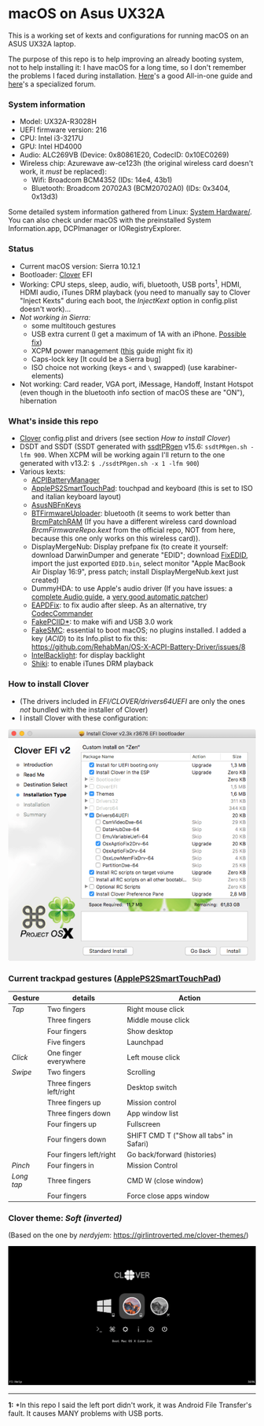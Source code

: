 # macOS on Asus UX32A
This is a working set of kexts and configurations for running macOS on an ASUS UX32A laptop.

The purpose of this repo is to help improving an already booting system, not to help installing it: I have macOS for a long time, so I don't remember the problems I faced during installation. [Here](http://www.insanelymac.com/forum/topic/298027-guide-aio-guides-for-hackintosh/)'s a good All-in-one guide and [here](http://www.insanelymac.com/forum/forum/137-osx86-installation/)'s a specialized forum.

### System information
- Model: UX32A-R3028H
- UEFI firmware version: 216
- CPU: Intel i3-3217U
- GPU: Intel HD4000
- Audio: ALC269VB (Device: 0x80861E20, CodecID: 0x10EC0269)
- Wireless chip: Azurewave aw-ce123h (the original wireless card doesn't work, it *must* be replaced):
  - Wifi: Broadcom BCM4352 (IDs: 14e4, 43b1)
  - Bluetooth: Broadcom 20702A3 (BCM20702A0) (IDs: 0x3404, 0x13d3)

Some detailed system information gathered from Linux: [System Hardware/](https://github.com/diegobit/OSX-ASUS-UX32A/tree/master/System%20Hardware).
You can also check under macOS with the preinstalled System Information.app, DCPImanager or IORegistryExplorer.

### Status
- Current macOS version: Sierra 10.12.1
- Bootloader: [Clover](http://sourceforge.net/projects/cloverefiboot/) EFI
- Working: CPU steps, sleep, audio, wifi, bluetooth, USB ports<sup>1</sup>, HDMI, HDMI audio, iTunes DRM playback (you need to manually say to Clover "Inject Kexts" during each boot, the *InjectKext* option in config.plist doesn't work)...
- *Not working in Sierra:*
    - some multitouch gestures
    - USB extra current (I get a maximum of 1A with an iPhone. [Possible fix](https://www.tonymacx86.com/threads/guide-usb-power-property-injection-for-sierra.222266/))
    - XCPM power management ([this](https://pikeralpha.wordpress.com/2016/07/26/xcpm-for-unsupported-processor/) guide might fix it)
    - Caps-lock key [It could be a Sierra bug]
    - ISO choice not working (keys `<` and `\` swapped) (use karabiner-elements)
- Not working: Card reader, VGA port, iMessage, Handoff, Instant Hotspot (even though in the bluetooth info section of macOS these are "ON"), hibernation

### What's inside this repo
- [Clover](http://sourceforge.net/projects/cloverefiboot/) config.plist and drivers (see section *How to install Clover*)
- DSDT and SSDT (SSDT generated with [ssdtPRgen](https://github.com/Piker-Alpha/ssdtPRGen.sh) v15.6: `ssdtPRgen.sh -lfm 900`. When XCPM will be working again I'll return to the one generated with v13.2: `$ ./ssdtPRgen.sh -x 1 -lfm 900`)
- Various kexts:
  - [ACPIBatteryManager](https://bitbucket.org/RehabMan/os-x-acpi-battery-driver)
  - [ApplePS2SmartTouchPad](http://forum.osxlatitude.com/index.php?/topic/1948-elan-focaltech-and-synaptics-smart-touchpad-driver-mac-os-x/): touchpad and keyboard (this is set to ISO and italian keyboard layout)
  - [AsusNBFnKeys](http://forum.osxlatitude.com/index.php?/topic/1968-fn-hotkey-and-als-sensor-driver-for-asus-notebooks/)
  - [BTFirmwareUploader](http://forum.osxlatitude.com/index.php?/topic/2925-bluetooth-firmware-uploader/): bluetooth (it seems to work better than [BrcmPatchRAM](https://bitbucket.org/RehabMan/os-x-brcmpatchram) (If you have a different wireless card download *BrcmFirmwareRepo.kext* from the official repo, NOT from here, because this one only works on this wireless card)).
  - DisplayMergeNub: Display prefpane fix (to create it yourself: download DarwinDumper and generate "EDID"; download [FixEDID](http://www.insanelymac.com/forum/topic/290130-fixedid-v232-application-to-generate-overrides-automatically-for-apple-displays/page-1), import the just exported `EDID.bin`, select monitor "Apple MacBook Air Display 16:9", press patch; install DisplayMergeNub.kext just created)
  - DummyHDA: to use Apple's audio driver (If you have issues: a [complete Audio guide](http://forum.osxlatitude.com/index.php?/topic/1946-complete-applehda-patching-guide/), a [very good automatic patcher](http://www.insanelymac.com/forum/files/file/496-applehda-patcher/))
  - [EAPDFix](http://forum.osxlatitude.com/index.php?/topic/3084-eapdjack-sense-fix-no-audiojack-sense-issue-after-sleep/): to fix audio after sleep. As an alternative, try [CodecCommander](https://bitbucket.org/RehabMan/os-x-eapd-codec-commander/overview)
  - [FakePCIID\*](https://bitbucket.org/RehabMan/os-x-fake-pci-id): to make wifi and USB 3.0 work
  - [FakeSMC](http://www.hwsensors.com): essential to boot macOS; no plugins installed. I added a key (*ACID*) to its Info.plist to fix this: https://github.com/RehabMan/OS-X-ACPI-Battery-Driver/issues/8
  - [IntelBacklight](https://bitbucket.org/RehabMan/os-x-intel-backlight): for display backlight
  - [Shiki](https://github.com/vit9696/Shiki): to enable iTunes DRM playback

### How to install Clover
- (The drivers included in *EFI/CLOVER/drivers64UEFI* are only the ones *not* bundled with the installer of Clover)
- I install Clover with these configuration:

![Clover configuration screenshot](/screenshots/clover-setup-info.png)


### Current trackpad gestures ([ApplePS2SmartTouchPad](http://forum.osxlatitude.com/index.php?/topic/1948-elan-focaltech-and-synaptics-smart-touchpad-driver-mac-os-x/))

| Gesture       | details                   | Action                                  |
| ------------- | ------------------------- | --------------------------------------- |
| *Tap*         | Two fingers               | Right mouse click                       |
|               | Three fingers             | Middle mouse click                      |
|               | Four fingers              | Show desktop                            |
|               | Five fingers              | Launchpad                               |
| *Click*       | One finger everywhere     | Left mouse click                        |
| *Swipe*       | Two fingers               | Scrolling                               |
|               | Three fingers left/right  | Desktop switch                          |
|               | Three fingers up					|	Mission control                         |
|               | Three fingers down				|	App window list                         |
|               | Four fingers up					  | Fullscreen                              |
|               | Four fingers down				  | SHIFT CMD T ("Show all tabs" in Safari) |
|               | Four fingers left/right		| Go back/forward (histories)             |
| *Pinch*       | Four fingers in           | Mission Control                         |
| *Long tap*    | Three fingers             | CMD W (close window)                    |
|               | Four fingers			        |	Force close apps window                 |

### Clover theme: *Soft (inverted)*
(Based on the one by *nerdyjem*: https://girlintroverted.me/clover-themes/)

![softinverted screenshot](/EFI/CLOVER/themes/softinverted/screenshot.png)

---

**1:** *In this repo I said the left port didn't work, it was Android File Transfer's fault. It causes MANY problems with USB ports.
